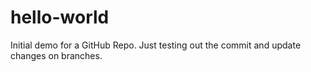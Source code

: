 # hello-world
Initial demo for a GitHub Repo.
Just testing out the commit and update changes on branches.
